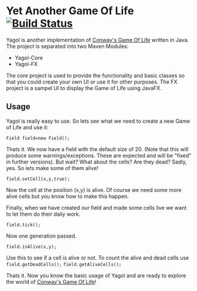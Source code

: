 # Yet Another Game Of Life [![Build Status](https://travis-ci.org/Clayn/yagol.svg?branch=development)](https://travis-ci.org/Clayn/yagol)
Yagol is another implementation of [Conway's Game Of Life](https://en.wikipedia.org/wiki/Conway%27s_Game_of_Life) written in Java. 
The project is separated into two Maven Modules:

 - Yagol-Core
 - Yagol-FX
 
The core project is used to provide the functionality and basic classes so that you could create your own UI or use it for other purposes. 
The FX project is a sampel UI to display the Game of Life using JavaFX.

## Usage
Yagol is really easy to use. So lets see what we need to create a new Game of Life 
and use it:

    Field field=new Field();
Thats it. We now have a field with the default size of 20. (Note that this will produce some warnings/exceptions. These are expected and will be "fixed" in further versions). But wait? What about the cells? Are they dead? Sadly, yes.
So lets make some of them alive!

    field.setCell(x,y,true);
Now the cell at the position (x,y) is alive. Of course we need some more alive cells but you know how to make this happen. 

Finally, when we have created our field and made some cells live we want to let them do their daily work.

    field.tick();

Now one generation passed. 

    field.isAlive(x,y);
Use this to see if a cell is alive or not. To count the alive and dead cells use `field.getDeadCells();`
`field.getAliveCells();`

Thats it. Now you know the basic usage of Yagol and are ready to explore the world of [Conway's Game Of Life](https://en.wikipedia.org/wiki/Conway%27s_Game_of_Life)!

<!--stackedit_data:
eyJoaXN0b3J5IjpbLTE5NTg0NjkzNzFdfQ==
-->